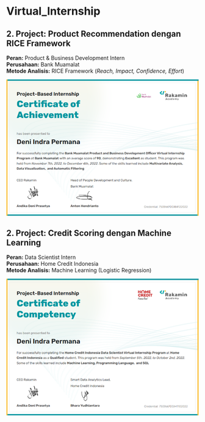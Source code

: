 # Virtual_Internship

## 2. Project: Product Recommendation dengan RICE Framework  
**Peran:** Product & Business Development Intern  
**Perusahaan:** Bank Muamalat  
**Metode Analisis:** RICE Framework (*Reach, Impact, Confidence, Effort*)

![Certificate1](Bank_Muamalat-Product_and_Business_Development/Bank%20Muamalat%20-%20Product%20and%20Business%20Development%20Officer_001.png)

## 2. Project: Credit Scoring dengan Machine Learning  
**Peran:** Data Scientist Intern  
**Perusahaan:** Home Credit Indonesia  
**Metode Analisis:** Machine Learning (Logistic Regression)

![Certificate2](Home_Credit_Indonesia-Data_Scientist/image/Home%20Credit%20-%20Data%20Scientist.png)
